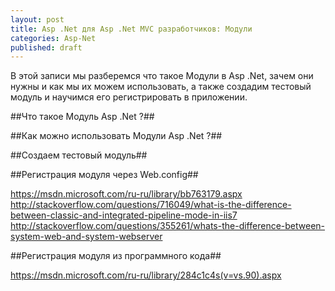 ```yaml
---
layout: post
title: Asp .Net для Asp .Net MVC разработчиков: Модули
categories: Asp-Net
published: draft
---
```


В этой записи мы разберемся что такое Модули в Asp .Net, зачем они нужны и как мы их можем использовать, а также создадим тестовый модуль и научимся его регистрировать в приложении.

##Что такое Модуль Asp .Net ?##

##Как можно использовать Модули Asp .Net ?##

##Создаем тестовый модуль##

##Регистрация модуля через Web.config##

https://msdn.microsoft.com/ru-ru/library/bb763179.aspx
http://stackoverflow.com/questions/716049/what-is-the-difference-between-classic-and-integrated-pipeline-mode-in-iis7
http://stackoverflow.com/questions/355261/whats-the-difference-between-system-web-and-system-webserver

##Регистрация модуля из программного кода##

https://msdn.microsoft.com/ru-ru/library/284c1c4s(v=vs.90).aspx

